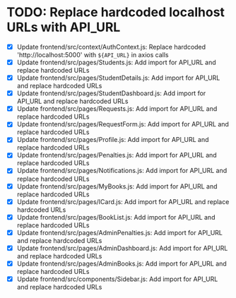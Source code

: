 # TODO: Replace hardcoded localhost URLs with API_URL

- [x] Update frontend/src/context/AuthContext.js: Replace hardcoded 'http://localhost:5000' with `${API_URL}` in axios calls
- [x] Update frontend/src/pages/Students.js: Add import for API_URL and replace hardcoded URLs
- [x] Update frontend/src/pages/StudentDetails.js: Add import for API_URL and replace hardcoded URLs
- [x] Update frontend/src/pages/StudentDashboard.js: Add import for API_URL and replace hardcoded URLs
- [x] Update frontend/src/pages/Requests.js: Add import for API_URL and replace hardcoded URLs
- [x] Update frontend/src/pages/RequestForm.js: Add import for API_URL and replace hardcoded URLs
- [x] Update frontend/src/pages/Profile.js: Add import for API_URL and replace hardcoded URLs
- [x] Update frontend/src/pages/Penalties.js: Add import for API_URL and replace hardcoded URLs
- [x] Update frontend/src/pages/Notifications.js: Add import for API_URL and replace hardcoded URLs
- [x] Update frontend/src/pages/MyBooks.js: Add import for API_URL and replace hardcoded URLs
- [x] Update frontend/src/pages/ICard.js: Add import for API_URL and replace hardcoded URLs
- [x] Update frontend/src/pages/BookList.js: Add import for API_URL and replace hardcoded URLs
- [x] Update frontend/src/pages/AdminPenalties.js: Add import for API_URL and replace hardcoded URLs
- [x] Update frontend/src/pages/AdminDashboard.js: Add import for API_URL and replace hardcoded URLs
- [x] Update frontend/src/pages/AdminBooks.js: Add import for API_URL and replace hardcoded URLs
- [x] Update frontend/src/components/Sidebar.js: Add import for API_URL and replace hardcoded URLs
